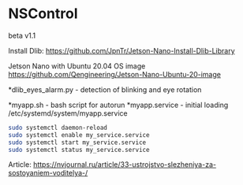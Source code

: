 # NSControl
beta v1.1

Install Dlib:
<https://github.com/JpnTr/Jetson-Nano-Install-Dlib-Library>

Jetson Nano with Ubuntu 20.04 OS image
<https://github.com/Qengineering/Jetson-Nano-Ubuntu-20-image>

*dlib_eyes_alarm.py - detection of blinking and eye rotation

*myapp.sh - bash script for autorun
*myapp.service - initial loading /etc/systemd/system/myapp.service

```bash
sudo systemctl daemon-reload
sudo systemctl enable my_service.service
sudo systemctl start my_service.service
sudo systemctl status my_service.service
```

Article:
<https://nvjournal.ru/article/33-ustrojstvo-slezheniya-za-sostoyaniem-voditelya-/>
